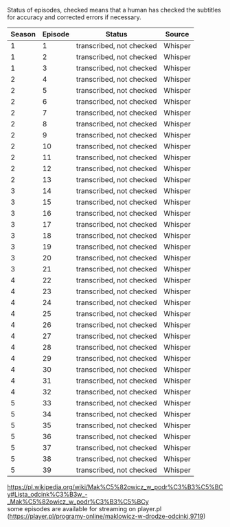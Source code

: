 Status of episodes, checked means that a human has checked the subtitles for accuracy and corrected errors if necessary.  

|Season|Episode|Status|Source|
|---|---|---|---|
|1|1|transcribed, not checked|Whisper|
|1|2|transcribed, not checked|Whisper|
|1|3|transcribed, not checked|Whisper|
|2|4|transcribed, not checked|Whisper|
|2|5|transcribed, not checked|Whisper|
|2|6|transcribed, not checked|Whisper|
|2|7|transcribed, not checked|Whisper|
|2|8|transcribed, not checked|Whisper|
|2|9|transcribed, not checked|Whisper|
|2|10|transcribed, not checked|Whisper|
|2|11|transcribed, not checked|Whisper|
|2|12|transcribed, not checked|Whisper|
|2|13|transcribed, not checked|Whisper|
|3|14|transcribed, not checked|Whisper|
|3|15|transcribed, not checked|Whisper|
|3|16|transcribed, not checked|Whisper|
|3|17|transcribed, not checked|Whisper|
|3|18|transcribed, not checked|Whisper|
|3|19|transcribed, not checked|Whisper|
|3|20|transcribed, not checked|Whisper|
|3|21|transcribed, not checked|Whisper|
|4|22|transcribed, not checked|Whisper|
|4|23|transcribed, not checked|Whisper|
|4|24|transcribed, not checked|Whisper|
|4|25|transcribed, not checked|Whisper|
|4|26|transcribed, not checked|Whisper|
|4|27|transcribed, not checked|Whisper|
|4|28|transcribed, not checked|Whisper|
|4|29|transcribed, not checked|Whisper|
|4|30|transcribed, not checked|Whisper|
|4|31|transcribed, not checked|Whisper|
|4|32|transcribed, not checked|Whisper|
|5|33|transcribed, not checked|Whisper|
|5|34|transcribed, not checked|Whisper|
|5|35|transcribed, not checked|Whisper|
|5|36|transcribed, not checked|Whisper|
|5|37|transcribed, not checked|Whisper|
|5|38|transcribed, not checked|Whisper|
|5|39|transcribed, not checked|Whisper|

https://pl.wikipedia.org/wiki/Mak%C5%82owicz_w_podr%C3%B3%C5%BCy#Lista_odcink%C3%B3w_-_Mak%C5%82owicz_w_podr%C3%B3%C5%BCy  
some episodes are available for streaming on player.pl (https://player.pl/programy-online/maklowicz-w-drodze-odcinki,9719)
